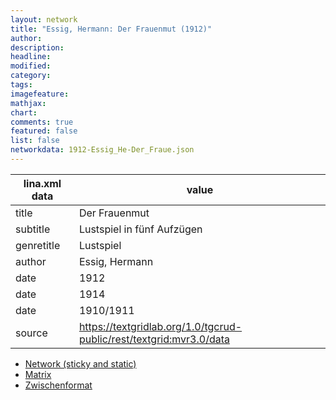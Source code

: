 ```yaml
---
layout: network
title: "Essig, Hermann: Der Frauenmut (1912)"
author:
description:
headline:
modified:
category:
tags:
imagefeature: 
mathjax: 
chart: 
comments: true
featured: false
list: false
networkdata: 1912-Essig_He-Der_Fraue.json
---
```

lina.xml data  | value
------------- | -------------
title|Der Frauenmut
subtitle|Lustspiel in fünf Aufzügen
genretitle|Lustspiel
author|Essig, Hermann
date|1912
date|1914
date|1910/1911
source|https://textgridlab.org/1.0/tgcrud-public/rest/textgrid:mvr3.0/data


* [Network (sticky and static)](/network276)
* [Matrix](/matrix276)
* [Zwischenformat](/lina276 )
